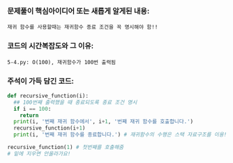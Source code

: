 ### 문제풀이 핵심아이디어 또는 새롭게 알게된 내용: 
    재귀 함수를 사용할때는 재귀함수 종료 조건을 꼭 명시해야 함!!
    
### 코드의 시간복잡도와 그 이유:
    5-4.py: O(100), 재귀함수가 100번 출력됨
    
    
### 주석이 가득 담긴 코드:
```python
def recursive_function(i):
  ## 100번째 출력했을 때 종료되도록 종료 조건 명시
  if i == 100:
    return
  print(i, '번째 재귀 함수에서', i+1, '번째 재귀 함수를 호출합니다.')
  recursive_function(i+1)
  print(i, '번째 재귀 함수를 종료합니다.') # 재귀함수의 수행은 스택 자료구조를 이용!!

recursive_function(1) # 첫번째를 호출해줌
# 밑에 지우면 안올라가요!
```
